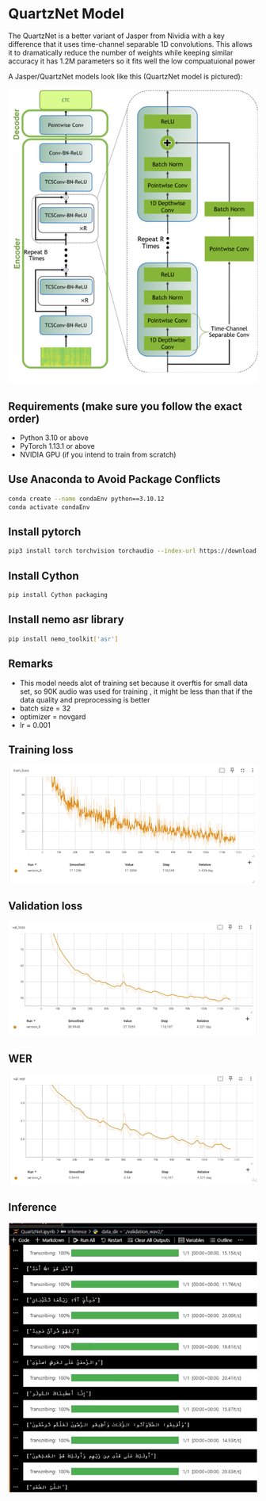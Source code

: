 # **QuartzNet Model**

The QuartzNet is a better variant of Jasper from Nividia with a key difference that it uses time-channel separable 1D convolutions. This allows it to dramatically reduce the number of weights while keeping similar accuracy it has 1.2M parameters so it fits well the low compuatuional power 

A Jasper/QuartzNet models look like this (QuartzNet model is pictured):

![QuartzNet Model](./quartez.png)

## **Requirements (make sure you follow the exact order)**

- Python 3.10 or above
- PyTorch 1.13.1 or above
- NVIDIA GPU (if you intend to train from scratch)

## **Use Anaconda to Avoid Package Conflicts**

```sh
conda create --name condaEnv python==3.10.12
conda activate condaEnv
```
## **Install pytorch**

```sh
pip3 install torch torchvision torchaudio --index-url https://download.pytorch.org/whl/cu121
```
## **Install Cython**
```sh
pip install Cython packaging
```
## **Install nemo asr library**
```sh
pip install nemo_toolkit['asr']
```
## **Remarks**
- This model needs alot of training set because it overftis for small data set, so 90K audio was used for training
, it might be less than that if the data quality and preprocessing is better
- batch size = 32
- optimizer  = novgard
- lr = 0.001

## **Training loss**
![trainingLoss](./trainingLoss.png)

## **Validation loss**
![ValidationLoss](./ValidationLoss.png)

## **WER**
![WER](./WER.png)

## **Inference**
![Results](./Results.png)

